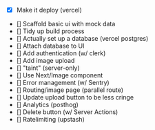 - [x] Make it deploy (vercel)
- [] Scaffold basic ui with mock data
- [] Tidy up build process
- [] Actually set up a database (vercel postgres)
- [] Attach database to UI
- [] Add authentication (w/ clerk)
- [] Add image upload
- [] "taint" (server-only)
- [] Use Next/Image component
- [] Error management (w/ Sentry)
- [] Routing/image page (parallel route)
- [] Update upload button to be less cringe
- [] Analytics (posthog)
- [] Delete button (w/ Server Actions)
- [] Ratelimiting (upstash)